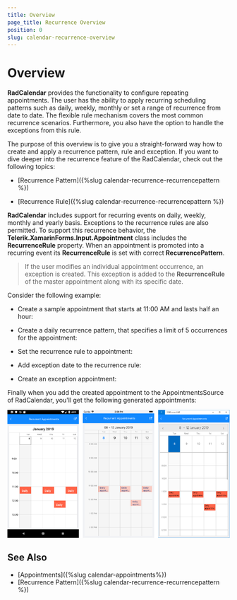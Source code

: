 ```yaml
---
title: Overview
page_title: Recurrence Overview
position: 0
slug: calendar-recurrence-overview
---
```


# Overview

**RadCalendar** provides the functionality to configure repeating appointments. The user has the ability to apply recurring scheduling patterns such as daily, weekly, monthly or set a range of recurrence from date to date. The flexible rule mechanism covers the most common recurrence scenarios. Furthermore, you also have the option to handle the exceptions from this rule.        

The purpose of this overview is to give you a straight-forward way how to create and apply a recurrence pattern, rule and exception. If you want to dive deeper into the recurrence feature of the RadCalendar, check out the following topics:

* [Recurrence Pattern]({%slug calendar-recurrence-recurrencepattern %})

* [Recurrence Rule]({%slug calendar-recurrence-recurrencepattern %})

**RadCalendar** includes support for recurring events on daily, weekly, monthly and yearly basis. Exceptions to the recurrence rules are also permitted. To support this recurrence behavior, the **Telerik.XamarinForms.Input.Appointment** class includes the __RecurrenceRule__ property. When an appointment is promoted into a recurring event its __RecurrenceRule__ is set with correct __RecurrencePattern__.        

>If the user modifies an individual appointment occurrence, an exception is created. This exception is added to the __RecurrenceRule__ of the master appointment along with its specific date.          

Consider the following example:

* Create a sample appointment that starts at 11:00 AM and lasts half an hour: 

<snippet id='calendar-recurrentappts-createappt' />

* Create a daily recurrence pattern, that specifies a limit of 5 occurrences for the appointment: 

<snippet id='calendar-recurrentappts-recurrencepattern' />

* Set the recurrence rule to appointment: 

<snippet id='calendar-recurrentappts-setrule' />

* Add exception date to the recurrence rule: 

<snippet id='calendar-recurrentappts-exceptiondate' />

* Create an exception appointment: 

<snippet id='calendar-recurrentappts-exceptionappt' />

Finally when you add the created appointment to the AppointmentsSource of RadCalendar, you'll get the following generated appointments: 

![Recurrent Appointments](../images/calendar_recurrence_overview.png)

## See Also

* [Appointments]({%slug calendar-appointments%})
* [Recurrence Pattern]({%slug calendar-recurrence-recurrencepattern %})

